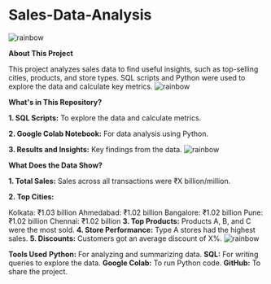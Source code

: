 # Sales-Data-Analysis
![rainbow](https://github.com/user-attachments/assets/1ec3de2b-041e-474c-a8bb-e18c98974d2e)

**About This Project**

This project analyzes sales data to find useful insights, such as top-selling cities, products, and store types. SQL scripts and Python were used to explore the data and calculate key metrics.
![rainbow](https://github.com/user-attachments/assets/3260e1be-13b8-4620-9376-15df0e66a279)

**What's in This Repository?**

**1. SQL Scripts:** To explore the data and calculate metrics.

**2. Google Colab Notebook:** For data analysis using Python.

**3. Results and Insights:** Key findings from the data.
![rainbow](https://github.com/user-attachments/assets/18dfa74b-4b0b-4b60-b009-73be2ae646a3)

**What Does the Data Show?**

**1. Total Sales:** Sales across all transactions were ₹X billion/million.

**2. Top Cities:**

Kolkata: ₹1.03 billion
Ahmedabad: ₹1.02 billion
Bangalore: ₹1.02 billion
Pune: ₹1.02 billion
Chennai: ₹1.02 billion
**3. Top Products:** Products A, B, and C were the most sold.
**4. Store Performance:** Type A stores had the highest sales.
**5. Discounts:** Customers got an average discount of X%.
![rainbow](https://github.com/user-attachments/assets/b00a5393-41e9-468d-a76c-c2c9909ddf3b)

**Tools Used**
**Python:** For analyzing and summarizing data.
**SQL:** For writing queries to explore the data.
**Google Colab:** To run Python code.
**GitHub:** To share the project.

